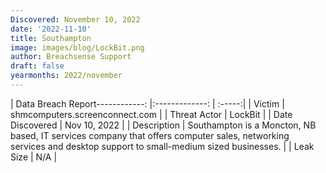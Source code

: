 ```yaml
---
Discovered: November 10, 2022
date: '2022-11-10'
title: Southampton
image: images/blog/LockBit.png
author: Breachsense Support
draft: false
yearmonths: 2022/november
---
```


| Data Breach Report------------:     |:-------------:    | :-----:|
| Victim      | shmcomputers.screenconnect.com       | 
| Threat Actor      | LockBit      | 
| Date Discovered      | Nov 10, 2022      | 
| Description      | Southampton is a Moncton, NB based, IT services company that offers computer sales, networking services and desktop support to small-medium sized businesses.      | 
| Leak Size      | N/A      | 

